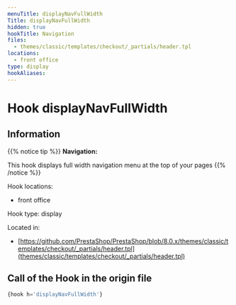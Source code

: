```yaml
---
menuTitle: displayNavFullWidth
Title: displayNavFullWidth
hidden: true
hookTitle: Navigation
files:
  - themes/classic/templates/checkout/_partials/header.tpl
locations:
  - front office
type: display
hookAliases:
---
```


# Hook displayNavFullWidth

## Information

{{% notice tip %}}
**Navigation:** 

This hook displays full width navigation menu at the top of your pages
{{% /notice %}}

Hook locations: 
  - front office

Hook type: display

Located in: 
  - [https://github.com/PrestaShop/PrestaShop/blob/8.0.x/themes/classic/templates/checkout/_partials/header.tpl](themes/classic/templates/checkout/_partials/header.tpl)

## Call of the Hook in the origin file

```php
{hook h='displayNavFullWidth'}
```